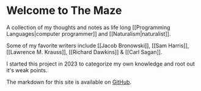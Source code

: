 # Welcome to The Maze

A collection of my thoughts and notes as life long [[Programming Languages|computer programmer]] and [[Naturalism|naturalist]].

Some of my favorite writers include [[Jacob Bronowski]], [[Sam Harris]], [[Lawrence M. Krauss]], [[Richard Dawkins]] & [[Carl Sagan]].

I started this project in 2023 to categorize my own knowledge and root out it's weak points.

The markdown for this site is available on [GitHub](https://github.com/jwd83/obsidian-the-maze).

